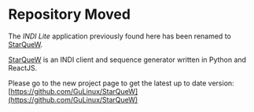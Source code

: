 # Repository Moved

The *INDI Lite* application previously found here has been renamed to [StarQueW](ttps://github.com/GuLinux/StarQueW).

[StarQueW](https://github.com/GuLinux/StarQueW) is an INDI client and sequence generator written in Python and ReactJS.

Please go to the new project page to get the latest up to date version: [https://github.com/GuLinux/StarQueW](https://github.com/GuLinux/StarQueW)


